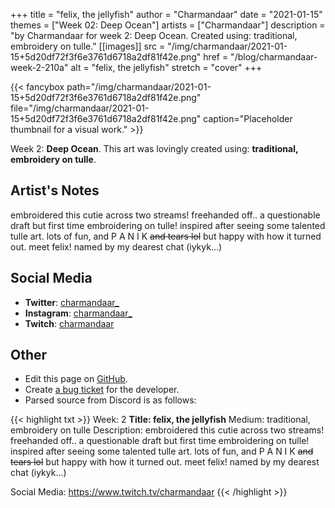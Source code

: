 +++
title =       "felix, the jellyfish"
author =      "Charmandaar"
date =        "2021-01-15"
themes =      ["Week 02: Deep Ocean"]
artists =     ["Charmandaar"]
description = "by Charmandaar for week 2: Deep Ocean. Created using: traditional, embroidery on tulle."
[[images]]
              src = "/img/charmandaar/2021-01-15+5d20df72f3f6e3761d6718a2df81f42e.png"
              href = "/blog/charmandaar-week-2-210a"
              alt = "felix, the jellyfish"
              stretch = "cover"
+++


{{< fancybox path="/img/charmandaar/2021-01-15+5d20df72f3f6e3761d6718a2df81f42e.png" file="/img/charmandaar/2021-01-15+5d20df72f3f6e3761d6718a2df81f42e.png" caption="Placeholder thumbnail for a visual work." >}}


Week 2: **Deep Ocean**. This art was lovingly created using: **traditional, embroidery on tulle**.

## Artist's Notes

embroidered this cutie across two streams! freehanded off.. a questionable draft but first time embroidering on tulle! inspired after seeing some talented tulle art. lots of fun, and P A N I K ~~and tears lol~~ but happy with how it turned out. meet felix! named by my dearest chat (iykyk...)

## Social Media

- **Twitter**: <a href='https://twitter.com/charmandaar_' target='_blank'>charmandaar_</a>
- **Instagram**: <a href='https://instagram.com/charmandaar_' target='_blank'>charmandaar_</a>
- **Twitch**: <a href='https://twitch.tv/charmandaar' target='_blank'>charmandaar</a>


## Other

- Edit this page on [GitHub](https://github.com/teaminkling/web-refresh/edit/main/content/blog/charmandaar-week-2-210a.md).
- Create [a bug ticket](https://github.com/teaminkling/web-refresh/issues/new?assignees=&labels=bug&template=problem-report.md&title=) for the developer.
- Parsed source from Discord is as follows:

{{< highlight txt >}}
Week: 2
**Title: felix, the jellyfish**
Medium: traditional, embroidery on tulle
Description: embroidered this cutie across two streams! freehanded off.. a questionable draft but first time embroidering on tulle! inspired after seeing some talented tulle art. lots of fun, and P A N I K ~~and tears lol~~ but happy with how it turned out. meet felix! named by my dearest chat (iykyk...)

Social Media: https://www.twitch.tv/charmandaar
{{< /highlight >}}